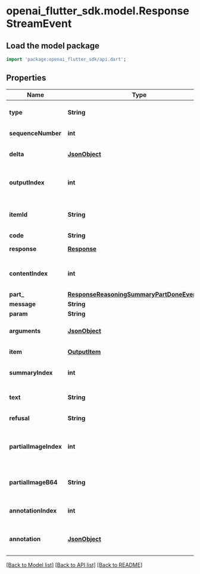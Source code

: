 # openai_flutter_sdk.model.ResponseStreamEvent

## Load the model package
```dart
import 'package:openai_flutter_sdk/api.dart';
```

## Properties
Name | Type | Description | Notes
------------ | ------------- | ------------- | -------------
**type** | **String** | The type of the event. Always `response.audio.delta`.  | 
**sequenceNumber** | **int** | The sequence number of this event. | 
**delta** | [**JsonObject**](.md) | The partial update to the reasoning summary content. | 
**outputIndex** | **int** | The index of the output item in the response's output array. | 
**itemId** | **String** | The unique identifier of the item for which the reasoning summary is finalized. | 
**code** | **String** | The error code.  | 
**response** | [**Response**](Response.md) | The full response object that is queued. | 
**contentIndex** | **int** | The index of the reasoning content part within the output item. | 
**part_** | [**ResponseReasoningSummaryPartDoneEventPart**](ResponseReasoningSummaryPartDoneEventPart.md) |  | 
**message** | **String** | The error message.  | 
**param** | **String** | The error parameter.  | 
**arguments** | [**JsonObject**](.md) | The finalized arguments for the MCP tool call. | 
**item** | [**OutputItem**](OutputItem.md) | The output item that was marked done.  | 
**summaryIndex** | **int** | The index of the summary part within the output item. | 
**text** | **String** | The finalized reasoning summary text. | 
**refusal** | **String** | The refusal text that is finalized.  | 
**partialImageIndex** | **int** | 0-based index for the partial image (backend is 1-based, but this is 0-based for the user). | 
**partialImageB64** | **String** | Base64-encoded partial image data, suitable for rendering as an image. | 
**annotationIndex** | **int** | The index of the annotation within the content part. | 
**annotation** | [**JsonObject**](.md) | The annotation object being added. (See annotation schema for details.) | 

[[Back to Model list]](../README.md#documentation-for-models) [[Back to API list]](../README.md#documentation-for-api-endpoints) [[Back to README]](../README.md)



